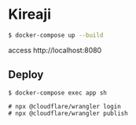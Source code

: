 # Kireaji

```bash
$ docker-compose up --build
```

access http://localhost:8080

## Deploy
```
$ docker-compose exec app sh
```

```
# npx @cloudflare/wrangler login
# npx @cloudflare/wrangler publish
```
